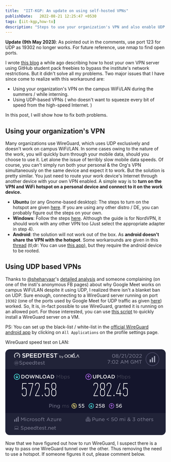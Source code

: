 ```yaml
---
title:  "IIT-KGP: An update on using self-hosted VPNs"
publishDate:   2022-08-21 12:25:47 +0530
tags: [iit-kgp,how-to]
description: "Steps to use your organization's VPN and also enable UDP based VPNs on the campus network."
---
```

<!--end_excerpt-->
**Update (9th May 2023)**: As pointed out in the comments, use port 123 for UDP as 19302 no longer works. For future reference, use nmap to find open ports.

I wrote [this blog](https://anjaygoel.github.io/posts/IIT-KGP-Bypass-Internet-Restrictions/) a while ago describing how to host your own VPN server using GitHub student pack freebies to bypass the institute's network restrictions. But it didn't solve all my problems. Two major issues that I have since come to realize with this workaround are:

* Using your organization's VPN on the campus WiFi/LAN during the summers / while interning.
* Using UDP-based VPNs ( who doesn't want to squeeze every bit of speed from the high-speed Internet. )

In this post, I will show how to fix both problems.

## Using your organization's VPN

Many organizations use WireGuard, which uses UDP exclusively and doesn't work on campus WiFi/LAN. In some cases owing to the nature of the work, you will quickly burn through your mobile data, should you choose to use it. Let alone the issue of terribly slow mobile data speeds. Of course, you can't simply run both your personal & the Org's VPN simultaneously on the same device and expect it to work. But the solution is pretty similar. You just need to route your work device's Internet through another device with your own VPN enabled. A simple way is to **turn on the VPN and WiFi hotspot on a personal device and connect to it on the work device.**

* **Ubuntu** (or any Gnome-based desktop): The steps to turn on the hotspot are given [here](https://help.ubuntu.com/stable/ubuntu-help/net-wireless-adhoc.html.en). If you are using any other distro / DE, you can probably figure out the steps on your own.
* **Windows**: Follow the steps [here](https://support.nordvpn.com/Connectivity/Windows/1441319672/Share-VPN-via-a-mobile-hotspot-on-Windows-10.htm). Although the guide is for NordVPN, it should work with any other VPN too (Just select the appropriate adapter in step 4).
* **Android**: the solution will not work out of the box. As **android doesn't share the VPN with the hotspot**. Some workarounds are given in this [thread](https://android.stackexchange.com/questions/194255/is-it-possible-to-share-a-vpn-connection-over-wifi-hotspot) (tl;dr: You can use [this app](https://github.com/Mygod/VPNHotspot)), but they require the android device to be rooted.

## Using UDP based VPNs

Thanks to [@sheharyaar](https://github.com/sheharyaar/)'s [detailed analysis](https://github.com/sheharyaar/iit-kgp-network) and someone complaining (on one of the insti's anonymous FB pages) about why Google Meet works on campus WiFi/LAN despite it using UDP, I realized there isn't a blanket ban on UDP. Sure enough, connecting to a WireGuard server running on port `19302` (one of the ports used by Google Meet for UDP traffic as given [here](https://services.google.com/fh/files/blogs/enabling_remote_working_with_hangouts_meet_quick_deployment_guide.pdf)) worked. So, It is, in-fact possible to use WireGuard, granted it is running on an allowed port. For those interested, you can use [this script](https://github.com/angristan/wireguard-install) to quickly install a WireGuard server on a VM.

PS: You can set up the black-list / white-list in the [official WireGuard android app](https://play.google.com/store/apps/details?id=com.wireguard.android&hl=en_IN&gl=US) by clicking on `All Applications` on the profile settings page.

WireGuard speed test on LAN:

![Speed Test](/assets/images/iit_kgp_vpn_update/speed_test.png)

Now that we have figured out how to run WireGuard, I suspect there is a way to pass one WireGuard tunnel over the other. Thus removing the need to use a hotspot. If someone figures it out, please comment below.
